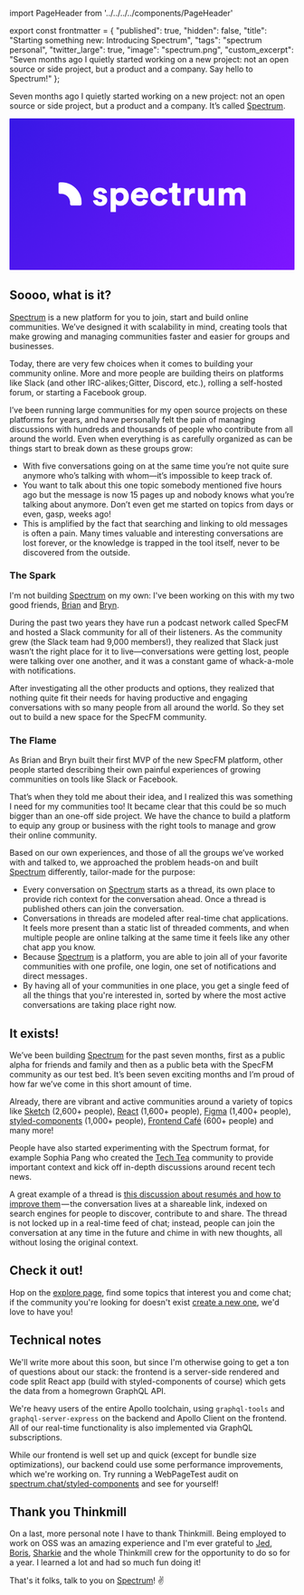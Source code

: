 import PageHeader from '../../../../components/PageHeader'

export const frontmatter = {
  "published": true,
  "hidden": false,
  "title": "Starting something new: Introducing Spectrum",
  "tags": "spectrum personal",
  "twitter_large": true,
  "image": "spectrum.png",
  "custom_excerpt": "Seven months ago I quietly started working on a new project: not an open source or side project, but a product and a company. Say hello to Spectrum!"
};

<PageHeader title="Starting something new: Introducing Spectrum" />

Seven months ago I quietly started working on a new project: not an open source or side project, but a product and a company. It’s called [Spectrum](https://spectrum.chat).

[![Spectrum](/static/images/spectrum.png)](https://spectrum.chat)

## Soooo, what is it?

[Spectrum](https://spectrum.chat) is a new platform for you to join, start and build online communities. We’ve designed it with scalability in mind, creating tools that make growing and managing communities faster and easier for groups and businesses.

Today, there are very few choices when it comes to building your community online. More and more people are building theirs on platforms like Slack (and other IRC-alikes; Gitter, Discord, etc.), rolling a self-hosted forum, or starting a Facebook group.

I’ve been running large communities for my open source projects on these platforms for years, and have personally felt the pain of managing discussions with hundreds and thousands of people who contribute from all around the world. Even when everything is as carefully organized as can be things start to break down as these groups grow:

- With five conversations going on at the same time you’re not quite sure anymore who’s talking with whom—it’s impossible to keep track of.
- You want to talk about this one topic somebody mentioned five hours ago but the message is now 15 pages up and nobody knows what you’re talking about anymore. Don’t even get me started on topics from days or even, gasp, weeks ago!
- This is amplified by the fact that searching and linking to old messages is often a pain. Many times valuable and interesting conversations are lost forever, or the knowledge is trapped in the tool itself, never to be discovered from the outside.

### The Spark


I'm not building [Spectrum](https://spectrum.chat) on my own: I've been working on this with my two good friends, [Brian](https://twitter.com/brian_lovin) and [Bryn](https://twitter.com/uberbryn).

During the past two years they have run a podcast network called SpecFM and hosted a Slack community for all of their listeners. As the community grew (the Slack team had 9,000 members!), they realized that Slack just wasn’t the right place for it to live—conversations were getting lost, people were talking over one another, and it was a constant game of whack-a-mole with notifications.

After investigating all the other products and options, they realized that nothing quite fit their needs for having productive and engaging conversations with so many people from all around the world. So they set out to build a new space for the SpecFM community.

### The Flame

As Brian and Bryn built their first MVP of the new SpecFM platform, other people started describing their own painful experiences of growing communities on tools like Slack or Facebook.

That’s when they told me about their idea, and I realized this was something I need for my communities too! It became clear that this could be so much bigger than an one-off side project. We have the chance to build a platform to equip any group or business with the right tools to manage and grow their online community.

Based on our own experiences, and those of all the groups we’ve worked with and talked to, we approached the problem heads-on and built [Spectrum](https://spectrum.chat) differently, tailor-made for the purpose:

- Every conversation on [Spectrum](https://spectrum.chat) starts as a thread, its own place to provide rich context for the conversation ahead. Once a thread is published others can join the conversation.
- Conversations in threads are modeled after real-time chat applications. It feels more present than a static list of threaded comments, and when multiple people are online talking at the same time it feels like any other chat app you know.
- Because [Spectrum](https://spectrum.chat) is a platform, you are able to join all of your favorite communities with one profile, one login, one set of notifications and direct messages .
- By having all of your communities in one place, you get a single feed of all the things that you're interested in, sorted by where the most active conversations are taking place right now.

## It exists!

We’ve been building [Spectrum](https://spectrum.chat) for the past seven months, first as a public alpha for friends and family and then as a public beta with the SpecFM community as our test bed. It’s been seven exciting months and I’m proud of how far we’ve come in this short amount of time.

Already, there are vibrant and active communities around a variety of topics like [Sketch](https://spectrum.chat/sketch) (2,600+ people), [React](https://spectrum.chat/react) (1,600+ people), [Figma](https://spectrum.chat/figma) (1,400+ people), [styled-components](https://spectrum.chat/styled-components) (1,000+ people), [Frontend Café](https://spectrum.chat/frontend) (600+ people) and many more!

People have also started experimenting with the Spectrum format, for example Sophia Pang who created the [Tech Tea](https://spectrum.chat/tech-tea) community to provide important context and kick off in-depth discussions around recent tech news.

A great example of a thread is [this discussion about resumés and how to improve them](https://spectrum.chat/thread/5f5c1db7-8280-497e-a7ea-17e4ea265a4c) — the conversation lives at a shareable link, indexed on search engines for people to discover, contribute to and share. The thread is not locked up in a real-time feed of chat; instead, people can join the conversation at any time in the future and chime in with new thoughts, all without losing the original context.

## Check it out!

Hop on the [explore page](https://spectrum.chat/explore), find some topics that interest you and come chat; if the community you're looking for doesn't exist [create a new one](https://spectrum.chat/new/community), we'd love to have you!

## Technical notes

We'll write more about this soon, but since I'm otherwise going to get a ton of questions about our stack: the frontend is a server-side rendered and code split React app (build with styled-components of course) which gets the data from a homegrown GraphQL API.

We're heavy users of the entire Apollo toolchain, using `graphql-tools` and `graphql-server-express` on the backend and Apollo Client on the frontend. All of our real-time functionality is also implemented via GraphQL subscriptions.

While our frontend is well set up and quick (except for bundle size optimizations), our backend could use some performance improvements, which we're working on. Try running a WebPageTest audit on [spectrum.chat/styled-components](https://spectrum.chat/styled-components) and see for yourself!

## Thank you Thinkmill

On a last, more personal note I have to thank Thinkmill. Being employed to work on OSS was an amazing experience and I'm ever grateful to [Jed](https://twitter.com/JedWatson), [Boris](https://twitter.com/BorisBozic), [Sharkie](https://twitter.com/twalve) and the whole Thinkmill crew for the opportunity to do so for a year. I learned a lot and had so much fun doing it!

That's it folks, talk to you on [Spectrum](https://spectrum.chat)! ✌️
